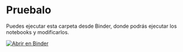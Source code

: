 # Pruebalo 

Puedes ejecutar esta carpeta desde Binder, donde podrás ejecutar los notebooks y modificarlos.

[![Abrir en Binder](https://mybinder.org/badge_logo.svg)](https://mybinder.org/v2/gh/hackingsecurity/Python_Data_Science_ML_DL)
